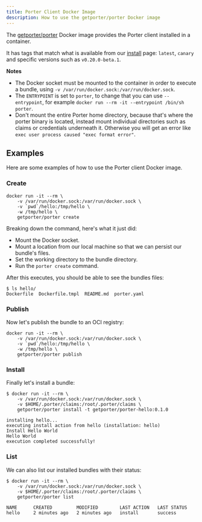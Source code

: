 ```yaml
---
title: Porter Client Docker Image
description: How to use the getporter/porter Docker image
---
```


The [getporter/porter][porter] Docker image provides the Porter client installed in a
container.

It has tags that match what is available from our [install](/install/) page:
`latest`, `canary` and specific versions such as `v0.20.0-beta.1`.

**Notes**

* The Docker socket must be mounted to the container in order to execute a
  bundle, using `-v /var/run/docker.sock:/var/run/docker.sock`.
* The `ENTRYPOINT` is set to `porter`, to change that you can use 
  `--entrypoint`, for example `docker run --rm -it --entrypoint /bin/sh porter`. 
* Don't mount the entire Porter home directory, because that's where the porter
  binary is located, instead mount individual directories such as claims or
  credentials underneath it. Otherwise you will get an error like 
  `exec user process caused "exec format error"`.

## Examples
Here are some examples of how to use the Porter client Docker image.

### Create
```
docker run -it --rm \
    -v /var/run/docker.sock:/var/run/docker.sock \
    -v `pwd`/hello:/tmp/hello \
    -w /tmp/hello \
    getporter/porter create
```

Breaking down the command, here's what it just did:

* Mount the Docker socket.
* Mount a location from our local machine so that we can persist our bundle's files.
* Set the working directory to the bundle directory.
* Run the `porter create` command.

After this executes, you should be able to see the bundles files:

```
$ ls hello/
Dockerfile  Dockerfile.tmpl  README.md	porter.yaml
```

### Publish
Now let's publish the bundle to an OCI registry:

```
docker run -it --rm \
    -v /var/run/docker.sock:/var/run/docker.sock \
    -v `pwd`/hello:/tmp/hello \
    -w /tmp/hello \
    getporter/porter publish
```

### Install
Finally let's install a bundle:

```
$ docker run -it --rm \
    -v /var/run/docker.sock:/var/run/docker.sock \
    -v $HOME/.porter/claims:/root/.porter/claims \
    getporter/porter install -t getporter/porter-hello:0.1.0

installing hello...
executing install action from hello (installation: hello)
Install Hello World
Hello World
execution completed successfully!
```

### List
We can also list our installed bundles with their status:

```
$ docker run -it --rm \
    -v /var/run/docker.sock:/var/run/docker.sock \
    -v $HOME/.porter/claims:/root/.porter/claims \
    getporter/porter list

NAME      CREATED         MODIFIED        LAST ACTION   LAST STATUS
hello     2 minutes ago   2 minutes ago   install       success
```

[porter]: https://hub.docker.com/r/getporter/porter/tags